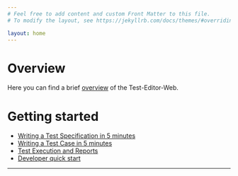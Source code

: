 ```yaml
---
# Feel free to add content and custom Front Matter to this file.
# To modify the layout, see https://jekyllrb.com/docs/themes/#overriding-theme-defaults

layout: home
---
```


# Overview
Here you can find a brief [overview](/te_markdown/terminology/) of the Test-Editor-Web. 
  
# Getting started  
* [Writing a Test Specification in 5 minutes](/te_markdown/heroes-create-spec/)
* [Writing a Test Case in 5 minutes](/te_markdown/heroes-create-testcase/)
* [Test Execution and Reports](/te_markdown/heroes-create-testcase-execution) 
* [Developer quick start](/te_markdown/developer-quick-start)

----
